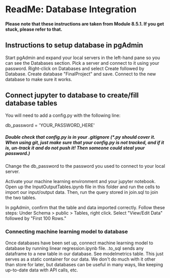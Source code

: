 # ReadMe: Database Integration
#### Please note that these instructions are taken from Module 8.5.1. If you get stuck, please refer to that.
## Instructions to setup database in pgAdmin
Start pgAdmin and expand your local servers in the left-hand pane so you can see the Databases section. Pick a server and connect to it using your password. Right-click on Databases and select Create followed by Database. Create database "FinalProject" and save. Connect to the new database to make sure it works.

## Connect jupyter to database to create/fill database tables
You will need to add a config.py with the following line:

db_password = 'YOUR_PASSWORD_HERE'

##### Double check that config.py is in your .gitignore (*.py should cover it. When using git, just make sure that your config.py is not tracked, and if it is, un-track it and do not push it! Then someone could steal your password.)

Change the db_password to the password you used to connect to your local server.

Activate your machine learning environment and your jupyter notebook. Open up the InputOutputTables.ipynb file in this folder and run the cells to import our input/output data. Then, run the query stored in join.sql to join the two tables.

In pgAdmin, confirm that the table and data imported correctly. Follow these steps:
Under Schema > public > Tables, right click.
Select "View/Edit Data" followed by "First 100 Rows."

### Connecting machine learning model to database

Once databases have been set up, connect machine learning model to database by running linear regression.ipynb file. .to_sql sends any dataframe to a new table in our database. See modelmetrics table. This just serves as a static container for our data. We don't do much with it other than store for later, but databases can be useful in many ways, like keeping up-to-date data with API calls, etc.